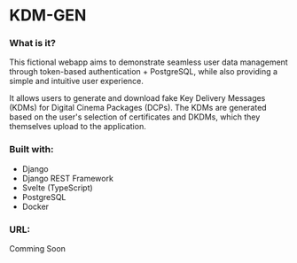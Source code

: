 # KDM-GEN

### What is it?
This fictional webapp aims to demonstrate seamless user data management through token-based authentication + PostgreSQL, while also providing a simple and intuitive user experience. 

It allows users to generate and download fake Key Delivery Messages (KDMs) for Digital Cinema Packages (DCPs). The KDMs are generated based on the user's selection of certificates and DKDMs, which they themselves upload to the application.

### Built with:
- Django
- Django REST Framework
- Svelte (TypeScript)
- PostgreSQL
- Docker

### URL:
Comming Soon